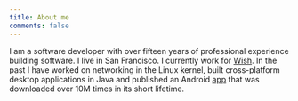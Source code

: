```yaml
---
title: About me
comments: false
---
```


I am a software developer with over fifteen years of professional experience
building software. I live in San Francisco. I currently work for
[Wish](https://wish.com). In the past I have worked on networking in the Linux
kernel, built cross-platform desktop applications in Java and published an
Android [app](http://github.com/svrana/Viz) that was downloaded over 10M times
in its short lifetime.
